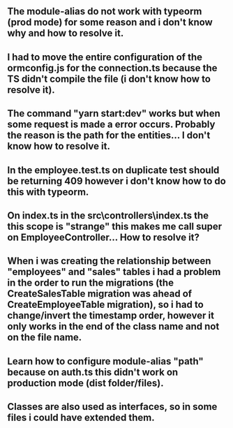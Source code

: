 ## The module-alias do not work with typeorm (prod mode) for some reason and i don't know why and how to resolve it.
## I had to move the entire configuration of the ormconfig.js for the connection.ts because the TS didn't compile the file (i don't know how to resolve it).
## The command "yarn start:dev" works but when some request is made a error occurs. Probably the reason is the path for the entities... I don't know how to resolve it.
## In the employee.test.ts on duplicate test should be returning 409 however i don't know how to do this with typeorm.
## On index.ts in the src\controllers\index.ts the this scope is "strange" this makes me call super on EmployeeController... How to resolve it?
## When i was creating the relationship between "employees" and "sales" tables i had a problem in the order to run the migrations (the CreateSalesTable migration was ahead of CreateEmployeeTable migration), so i had to change/invert the timestamp order, however it only works in the end of the class name and not on the file name.
## Learn how to configure module-alias "path" because on auth.ts this didn't work on production mode (dist folder/files).
## Classes are also used as interfaces, so in some files i could have extended them.